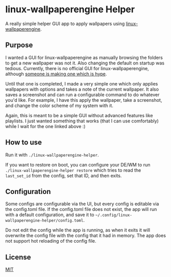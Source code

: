 # linux-wallpaperengine Helper

A really simple helper GUI app to apply wallpapers using [linux-wallpaperengine](https://github.com/Almamu/linux-wallpaperengine).

## Purpose

I wanted a GUI for linux-wallpaperengine as manually browsing the folders to get a new wallpaper was not it. Also changing the default on startup was tedious. Currently, there is no official GUI for linux-wallpaperengine, although [someone is making one which is hype](https://github.com/Almamu/linux-wallpaperengine/issues/320).

Until that one is completed, I made a very simple one which only applies wallpapers with options and takes a note of the current wallpaper. It also saves a screenshot and can run a configurable command to do whatever you'd like. For example, I have this apply the wallpaper, take a screenshot, and change the color scheme of my system with it.

Again, this is meant to be a simple GUI without advanced features like playlists. I just wanted something that works (that I can use comfortably) while I wait for the one linked above :)

## How to use

Run it with `./linux-wallpaperengine-helper`.

If you want to restore on boot, you can configure your DE/WM to run `./linux-wallpaperengine-helper restore` which tries to read the `last_set_id` from the config, set that ID, and then exits.

## Configuration

Some configs are configurable via the UI, but every config is editable via the config.toml file. If the config.toml file does not exist, the app will run with a default configuration, and save it to `~/.config/linux-wallpaperengine-helper/config.toml`.

Do not edit the config while the app is running, as when it exits it will overwrite the config file with the config that it had in memory. The app does not support hot reloading of the config file.

## License

[MIT](./LICENSE)

